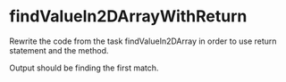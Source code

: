 # findValueIn2DArrayWithReturn

Rewrite the code from the task findValueIn2DArray in order to use return statement and the method.

Output should be finding the first match.
